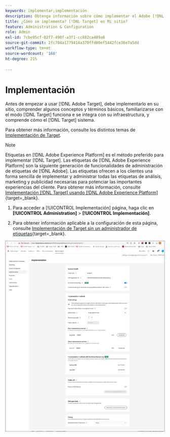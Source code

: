 ```yaml
---
keywords: implementar;implementación
description: Obtenga información sobre cómo implementar el Adobe [!DNL Target] en el sitio. Establezca la configuración global, el método de implementación (SDK web de AEP o at.js) y más.
title: ¿Cómo se implementa? [!DNL Target] en Mi sitio?
feature: Administration & Configuration
role: Admin
exl-id: 7cbe95cf-82f7-490f-a3f1-cc882ca489a6
source-git-commit: 2fc704a1779414a370ffd00ef5442fce36e7a5dd
workflow-type: tm+mt
source-wordcount: '168'
ht-degree: 21%

---
```


# Implementación

Antes de empezar a usar [!DNL Adobe Target], debe implementarlo en su sitio, comprender algunos conceptos y términos básicos, familiarizarse con el modo [!DNL Target] funciona e se integra con su infraestructura, y comprende cómo el [!DNL Target] sistema.

Para obtener más información, consulte los distintos temas de [Implementación de Target](/help/main/c-implementing-target/implementing-target.md).

>[!NOTE]
>
>Etiquetas en [!DNL Adobe Experience Platform] es el método preferido para implementar [!DNL Target]. Las etiquetas de [!DNL Adobe Experience Platform] son la siguiente generación de funcionalidades de administración de etiquetas de [!DNL Adobe]. Las etiquetas ofrecen a los clientes una forma sencilla de implementar y administrar todas las etiquetas de análisis, marketing y publicidad necesarias para potenciar las importantes experiencias del cliente. Para obtener más información, consulte [Implementación [!DNL Target] usando [!DNL Adobe Experience Platform]](https://experienceleague.adobe.com/docs/target-dev/developer/client-side/at-js-implementation/deploy-at-js/implement-target-using-adobe-launch.html){target=_blank}.

1. Para acceder a [!UICONTROL Implementación] página, haga clic en **[!UICONTROL Administration]** > **[!UICONTROL Implementación]**.

1. Para obtener información aplicable a la configuración de esta página, consulte [Implementación de Target sin un administrador de etiquetas](https://experienceleague.adobe.com/docs/target-dev/developer/client-side/at-js-implementation/deploy-at-js/implement-target-without-a-tag-manager.html){target=_blank}.

![Página de implementación](/help/main/administrating-target/assets/implementation.png)
